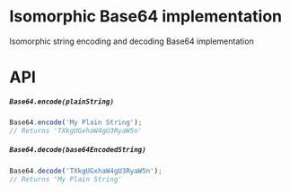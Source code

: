 Isomorphic Base64 implementation
=====
Isomorphic string encoding and decoding Base64 implementation

# API
##### `Base64.encode(plainString)`
```js
Base64.encode('My Plain String');
// Returns 'TXkgUGxhaW4gU3RyaW5n'
```

##### `Base64.decode(base64EncodedString)`
```js
Base64.decode('TXkgUGxhaW4gU3RyaW5n');
// Returns 'My Plain String'
```
